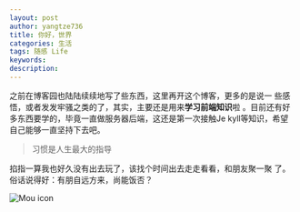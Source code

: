 ```yaml
---
layout: post
author: yangtze736
title: 你好，世界
categories: 生活
tags: 随感 Life
keywords:
description:
---
```


之前在博客园也陆陆续续地写了些东西，这里再开这个博客，更多的是说一
些感悟，或者发发牢骚之类的了，其实，主要还是用来**学习前端知识**啦
。目前还有好多东西要学的，毕竟一直做服务器后端，这还是第一次接触Je
kyll等知识，希望自己能够一直坚持下去吧。
>习惯是人生最大的指导

掐指一算我也好久没有出去玩了，该找个时间出去走走看看，和朋友聚一聚
了。俗话说得好：有朋自远方来，尚能饭否？

![Mou icon](http://yangtze736.github.io/public/img/food/5ec7217be86346aac5687973fe8dcdd4_r.jpg)
